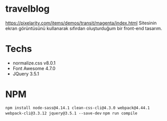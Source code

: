 # travelblog
https://pixelarity.com/items/demos/transit/magenta/index.html Sitesinin ekran görüntüsünü kullanarak sıfırdan oluşturduğum bir front-end tasarım.

# Techs
- normalize.css v8.0.1
- Font Awesome 4.7.0
- JQuery 3.5.1

# NPM
```npm install node-sass@4.14.1 clean-css-cli@4.3.0 webpack@4.44.1 webpack-cli@3.3.12 jquery@3.5.1 --save-dev```
```npm run compile```
